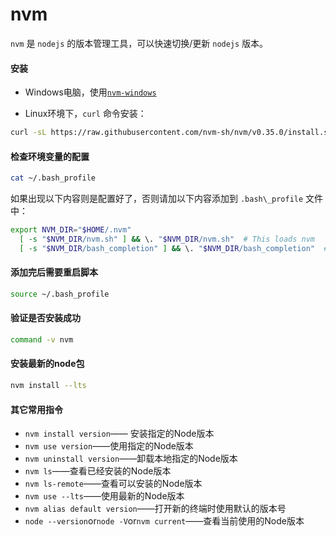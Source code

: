 # nvm

`nvm` 是 `nodejs` 的版本管理工具，可以快速切换/更新 `nodejs` 版本。

#### 安装

* Windows电脑，使用[`nvm-windows`](https://github.com/coreybutler/nvm-windows/releases)

* Linux环境下，`curl` 命令安装：

```bash
curl -sL https://raw.githubusercontent.com/nvm-sh/nvm/v0.35.0/install.sh -o install_nvm.sh
```

#### 检查环境变量的配置

```bash
cat ~/.bash_profile
```
如果出现以下内容则是配置好了，否则请加以下内容添加到 `.bash\_profile` 文件中：

```bash
export NVM_DIR="$HOME/.nvm"
  [ -s "$NVM_DIR/nvm.sh" ] && \. "$NVM_DIR/nvm.sh"  # This loads nvm
  [ -s "$NVM_DIR/bash_completion" ] && \. "$NVM_DIR/bash_completion"  # This loads nvm bash_completion
```

#### 添加完后需要重启脚本

```bash
source ~/.bash_profile
```

#### 验证是否安装成功

```bash
command -v nvm
```

#### 安装最新的node包

```bash
nvm install --lts
```

#### 其它常用指令

* `nvm install version`—— 安装指定的Node版本
* `nvm use version`——使用指定的Node版本
* `nvm uninstall version`——卸载本地指定的Node版本
* `nvm ls`——查看已经安装的Node版本
* `nvm ls-remote`——查看可以安装的Node版本
* `nvm use --lts`——使用最新的Node版本
* `nvm alias default version`——打开新的终端时使用默认的版本号
* `node --version`or`node -V`or`nvm current`——查看当前使用的Node版本
